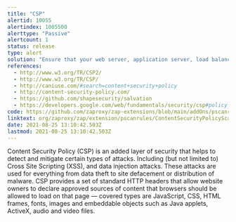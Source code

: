 ```yaml
---
title: "CSP"
alertid: 10055
alertindex: 1005500
alerttype: "Passive"
alertcount: 1
status: release
type: alert
solution: "Ensure that your web server, application server, load balancer, etc. is properly configured to set the Content-Security-Policy header."
references:
  - http://www.w3.org/TR/CSP2/
  - http://www.w3.org/TR/CSP/
  - http://caniuse.com/#search=content+security+policy
  - http://content-security-policy.com/
  - https://github.com/shapesecurity/salvation
  - https://developers.google.com/web/fundamentals/security/csp#policy_applies_to_a_wide_variety_of_resources
code: https://github.com/zaproxy/zap-extensions/blob/main/addOns/pscanrules/src/main/java/org/zaproxy/zap/extension/pscanrules/ContentSecurityPolicyScanRule.java
linktext: org/zaproxy/zap/extension/pscanrules/ContentSecurityPolicyScanRule.java
date: 2021-08-25 13:10:42.503Z
lastmod: 2021-08-25 13:10:42.503Z
---
```


Content Security Policy (CSP) is an added layer of security that helps to detect and mitigate certain types of attacks. Including (but not limited to) Cross Site Scripting (XSS), and data injection attacks. These attacks are used for everything from data theft to site defacement or distribution of malware. CSP provides a set of standard HTTP headers that allow website owners to declare approved sources of content that browsers should be allowed to load on that page — covered types are JavaScript, CSS, HTML frames, fonts, images and embeddable objects such as Java applets, ActiveX, audio and video files.
